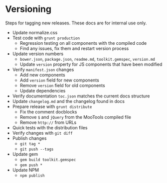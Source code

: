 # Versioning #

Steps for tagging new releases. These docs are for internal use only.

* Update normalize.css
* Test code with `grunt production`
    * Regression testing on all components with the compiled code
    * Find any issues, fix them and restart version process
* Update version numbers
    * `bower.json`, `package.json`, `readme.md`, `toolkit.gemspec`, `version.md`
    * Update `version` property for JS components that have been modified
* Verify `manifest.json` changes
    * Add new components
    * Add `version` field for new components
    * Remove `version` field for old components
    * Update dependencies
* Verify documentation `toc.json` matches the current docs structure
* Update `changelog.md` and the changelog found in docs
* Prepare release with `grunt distribute`
    * Fix the comment docblocks
    * Remove `$` and `jQuery` from the MooTools compiled file
    * Remove `http://` from URLs
* Quick tests with the distribution files
* Verify changes with `git diff`
* Publish changes
    * `git tag *`
    * `git push --tags`
* Update gem
    * `gem build toolkit.gemspec`
    * `gem push *`
* Update NPM
    * `npm publish`